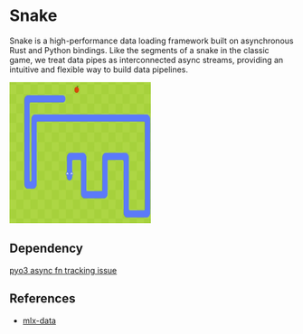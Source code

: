 # Snake
Snake is a high-performance data loading framework built on asynchronous Rust 
and Python bindings. Like the segments of a snake in the classic game, we treat
data pipes as interconnected async streams, providing an intuitive and flexible way 
to build data pipelines.


<img src="images/snake.png" width="250" height="250">

## Dependency
[pyo3 async fn tracking issue](https://github.com/PyO3/pyo3/issues/1632)

## References
- [mlx-data](https://github.com/ml-explore/mlx-data)
